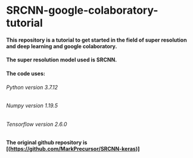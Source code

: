 # SRCNN-google-colaboratory-tutorial
#### This repository is a tutorial to get started in the field of super resolution and deep learning and google colaboratory.
#### The super resolution model used is **SRCNN**.
#### The code uses:
######     Python version 3.7.12
######     Numpy version 1.19.5
######     Tensorflow version 2.6.0 
#### The original github repository is [(https://github.com/MarkPrecursor/SRCNN-keras)]
